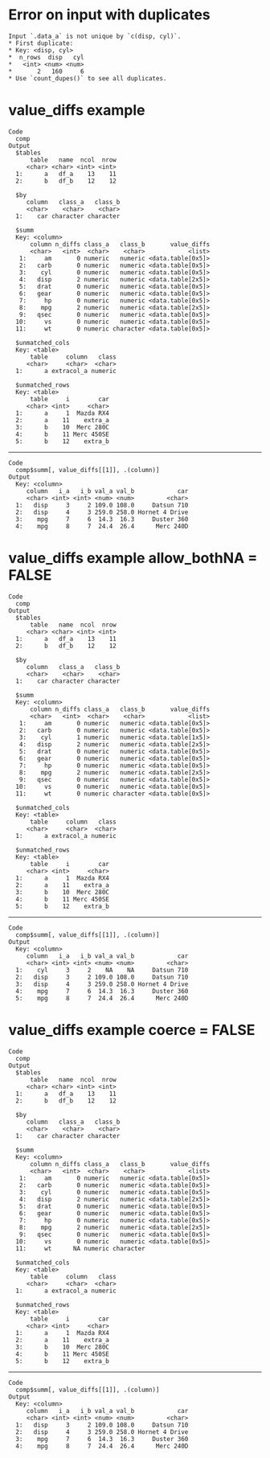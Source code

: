 # Error on input with duplicates

    Input `.data_a` is not unique by `c(disp, cyl)`.
    * First duplicate:
    * Key: <disp, cyl>
    *  n_rows  disp   cyl
    *   <int> <num> <num>
    *       2   160     6
    * Use `count_dupes()` to see all duplicates.

# value_diffs example

    Code
      comp
    Output
      $tables
          table   name  ncol  nrow
         <char> <char> <int> <int>
      1:      a   df_a    13    11
      2:      b   df_b    12    12
      
      $by
         column   class_a   class_b
         <char>    <char>    <char>
      1:    car character character
      
      $summ
      Key: <column>
          column n_diffs class_a   class_b       value_diffs
          <char>   <int>  <char>    <char>            <list>
       1:     am       0 numeric   numeric <data.table[0x5]>
       2:   carb       0 numeric   numeric <data.table[0x5]>
       3:    cyl       0 numeric   numeric <data.table[0x5]>
       4:   disp       2 numeric   numeric <data.table[2x5]>
       5:   drat       0 numeric   numeric <data.table[0x5]>
       6:   gear       0 numeric   numeric <data.table[0x5]>
       7:     hp       0 numeric   numeric <data.table[0x5]>
       8:    mpg       2 numeric   numeric <data.table[2x5]>
       9:   qsec       0 numeric   numeric <data.table[0x5]>
      10:     vs       0 numeric   numeric <data.table[0x5]>
      11:     wt       0 numeric character <data.table[0x5]>
      
      $unmatched_cols
      Key: <table>
          table     column   class
         <char>     <char>  <char>
      1:      a extracol_a numeric
      
      $unmatched_rows
      Key: <table>
          table     i        car
         <char> <int>     <char>
      1:      a     1  Mazda RX4
      2:      a    11    extra_a
      3:      b    10  Merc 280C
      4:      b    11 Merc 450SE
      5:      b    12    extra_b
      

---

    Code
      comp$summ[, value_diffs[[1]], .(column)]
    Output
      Key: <column>
         column   i_a   i_b val_a val_b            car
         <char> <int> <int> <num> <num>         <char>
      1:   disp     3     2 109.0 108.0     Datsun 710
      2:   disp     4     3 259.0 258.0 Hornet 4 Drive
      3:    mpg     7     6  14.3  16.3     Duster 360
      4:    mpg     8     7  24.4  26.4      Merc 240D

# value_diffs example allow_bothNA = FALSE

    Code
      comp
    Output
      $tables
          table   name  ncol  nrow
         <char> <char> <int> <int>
      1:      a   df_a    13    11
      2:      b   df_b    12    12
      
      $by
         column   class_a   class_b
         <char>    <char>    <char>
      1:    car character character
      
      $summ
      Key: <column>
          column n_diffs class_a   class_b       value_diffs
          <char>   <int>  <char>    <char>            <list>
       1:     am       0 numeric   numeric <data.table[0x5]>
       2:   carb       0 numeric   numeric <data.table[0x5]>
       3:    cyl       1 numeric   numeric <data.table[1x5]>
       4:   disp       2 numeric   numeric <data.table[2x5]>
       5:   drat       0 numeric   numeric <data.table[0x5]>
       6:   gear       0 numeric   numeric <data.table[0x5]>
       7:     hp       0 numeric   numeric <data.table[0x5]>
       8:    mpg       2 numeric   numeric <data.table[2x5]>
       9:   qsec       0 numeric   numeric <data.table[0x5]>
      10:     vs       0 numeric   numeric <data.table[0x5]>
      11:     wt       0 numeric character <data.table[0x5]>
      
      $unmatched_cols
      Key: <table>
          table     column   class
         <char>     <char>  <char>
      1:      a extracol_a numeric
      
      $unmatched_rows
      Key: <table>
          table     i        car
         <char> <int>     <char>
      1:      a     1  Mazda RX4
      2:      a    11    extra_a
      3:      b    10  Merc 280C
      4:      b    11 Merc 450SE
      5:      b    12    extra_b
      

---

    Code
      comp$summ[, value_diffs[[1]], .(column)]
    Output
      Key: <column>
         column   i_a   i_b val_a val_b            car
         <char> <int> <int> <num> <num>         <char>
      1:    cyl     3     2    NA    NA     Datsun 710
      2:   disp     3     2 109.0 108.0     Datsun 710
      3:   disp     4     3 259.0 258.0 Hornet 4 Drive
      4:    mpg     7     6  14.3  16.3     Duster 360
      5:    mpg     8     7  24.4  26.4      Merc 240D

# value_diffs example coerce = FALSE

    Code
      comp
    Output
      $tables
          table   name  ncol  nrow
         <char> <char> <int> <int>
      1:      a   df_a    13    11
      2:      b   df_b    12    12
      
      $by
         column   class_a   class_b
         <char>    <char>    <char>
      1:    car character character
      
      $summ
      Key: <column>
          column n_diffs class_a   class_b       value_diffs
          <char>   <int>  <char>    <char>            <list>
       1:     am       0 numeric   numeric <data.table[0x5]>
       2:   carb       0 numeric   numeric <data.table[0x5]>
       3:    cyl       0 numeric   numeric <data.table[0x5]>
       4:   disp       2 numeric   numeric <data.table[2x5]>
       5:   drat       0 numeric   numeric <data.table[0x5]>
       6:   gear       0 numeric   numeric <data.table[0x5]>
       7:     hp       0 numeric   numeric <data.table[0x5]>
       8:    mpg       2 numeric   numeric <data.table[2x5]>
       9:   qsec       0 numeric   numeric <data.table[0x5]>
      10:     vs       0 numeric   numeric <data.table[0x5]>
      11:     wt      NA numeric character                  
      
      $unmatched_cols
      Key: <table>
          table     column   class
         <char>     <char>  <char>
      1:      a extracol_a numeric
      
      $unmatched_rows
      Key: <table>
          table     i        car
         <char> <int>     <char>
      1:      a     1  Mazda RX4
      2:      a    11    extra_a
      3:      b    10  Merc 280C
      4:      b    11 Merc 450SE
      5:      b    12    extra_b
      

---

    Code
      comp$summ[, value_diffs[[1]], .(column)]
    Output
      Key: <column>
         column   i_a   i_b val_a val_b            car
         <char> <int> <int> <num> <num>         <char>
      1:   disp     3     2 109.0 108.0     Datsun 710
      2:   disp     4     3 259.0 258.0 Hornet 4 Drive
      3:    mpg     7     6  14.3  16.3     Duster 360
      4:    mpg     8     7  24.4  26.4      Merc 240D

